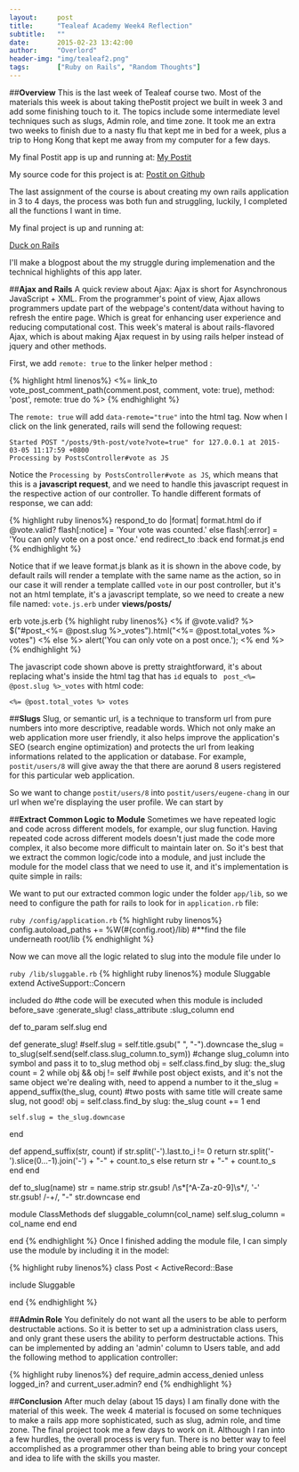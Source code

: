 ```yaml
---
layout:     post
title:      "Tealeaf Academy Week4 Reflection"
subtitle:   ""
date:       2015-02-23 13:42:00
author:     "Overlord"
header-img: "img/tealeaf2.png"
tags:       ["Ruby on Rails", "Random Thoughts"]
---
```


##**Overview**
This is the last week of Tealeaf course two. Most of the materials this week is about taking thePostit project we built in week 3 and add some finishing touch to it. The topics include some intermediate level techniques such as slugs, Admin role, and time zone. It took me an extra two weeks to finish due to a nasty flu that kept me in bed for a week, plus a trip to Hong Kong that kept me away from my computer for a few days.

My final Postit app is up and running at: 
<a href="https://postit-eugene-chang.herokuapp.com/">My Postit</a>

My source code for this project is at:
<a href="https://github.com/yuyueugene84/postit-solution">Postit on Github</a>

The last assignment of the course is about creating my own rails application in 3 to 4 days, the process was both fun and struggling, luckily, I completed all the functions I want in time. 

My final project is up and running at:

<a href="https://duck-on-rails.herokuapp.com">Duck on Rails</a>

I'll make a blogpost about the my struggle during implemenation and the technical highlights of this app later.

##**Ajax and Rails**
A quick review about Ajax: Ajax is short for Asynchronous JavaScript + XML. From the programmer's point of view, Ajax allows programmers update part of the webpage's content/data without having to refresh the entire page. Which is great for enhancing user experience and reducing computational cost.
This week's materal is about rails-flavored Ajax, which is about making Ajax request in by using rails helper instead of jquery and other methods.

First, we add ```remote: true``` to the linker helper method :

{% highlight html linenos%}
<%= link_to vote_post_comment_path(comment.post, comment, vote: true), method: 'post', remote: true do %>
{% endhighlight %}

The ```remote: true``` will add ```data-remote="true"``` into the html tag. Now when I click on the link generated, rails will send the following request:

```shell
Started POST "/posts/9th-post/vote?vote=true" for 127.0.0.1 at 2015-03-05 11:17:59 +0800
Processing by PostsController#vote as JS
```
Notice the ```Processing by PostsController#vote as JS```, which means that this is a **javascript request**, and we need to handle this javascript request in the respective action of our controller. To handle different formats of response, we can add:

{% highlight ruby linenos%}
respond_to do |format|
  format.html do
    if @vote.valid?
      flash[:notice] = 'Your vote was counted.'
    else
      flash[:error] = 'You can only vote on a post once.'
    end
    redirect_to :back
  end
  format.js
end
{% endhighlight %}

Notice that if we leave format.js blank as it is shown in the above code, by default rails will render a template with the same name as the action, so in our case it will render a template callled ```vote``` in our post controller, but it's not an html template, it's a javascript template, so we need to create a new file named: ```vote.js.erb``` under **views/posts/**

erb vote.js.erb
{% highlight ruby linenos%}
<% if @vote.valid? %>
  $("#post_<%= @post.slug %>_votes").html("<%= @post.total_votes %> votes")
<% else %>
  alert('You can only vote on a post once.');
<% end %>
{% endhighlight %}

The javascript code shown above is pretty straightforward, it's about replacing what's inside the html tag that has ```id``` equals to ``` post_<%= @post.slug %>_votes``` with html code:
```erb
<%= @post.total_votes %> votes
```

##**Slugs**
Slug, or semantic url, is a technique to transform url from pure numbers into more descriptive, readable words. Which not only make an web application more user friendly, it also helps improve the application's SEO (search engine optimization) and protects the url from leaking informations related to the application or database. For example, ```postit/users/8``` will give away the that there are aorund 8 users registered for this particular web application.

So we want to change ```postit/users/8``` into  ```postit/users/eugene-chang``` in our url when we're displaying the user profile. We can start by

##**Extract Common Logic to Module**
Sometimes we have repeated logic and code across different models, for example, our slug function. Having repeated code across different models doesn't just made the code more complex, it also become more difficult to maintain later on. So it's best that we extract the common logic/code into a module, and just include the module for the model class that we need to use it, and it's implementation is quite simple in rails:

We want to put our extracted common logic under the folder ```app/lib```, so we need to configure the path for rails to look for in ```application.rb``` file:

```ruby /config/application.rb```
{% highlight ruby linenos%}
config.autoload_paths += %W(#{config.root}/lib) #**find the file underneath root/lib
{% endhighlight %}

Now we can move all the logic related to slug into the module file under lo

```ruby /lib/sluggable.rb```
{% highlight ruby linenos%}
module Sluggable
  extend ActiveSupport::Concern

  included do #the code will be executed when this module is included
    before_save :generate_slug!
    class_attribute :slug_column
  end

  def to_param
    self.slug
  end

  def generate_slug!
    #self.slug = self.title.gsub(" ", "-").downcase
    the_slug = to_slug(self.send(self.class.slug_column.to_sym)) #change slug_column into symbol and pass it to to_slug method
    obj = self.class.find_by slug: the_slug
    count = 2
    while obj && obj != self #while post object exists, and it's not the same object we're dealing with, need to append a number to it
      the_slug = append_suffix(the_slug, count) #two posts with same title will create same slug, not good!
      obj = self.class.find_by slug: the_slug
      count += 1
    end

    self.slug = the_slug.downcase

  end

  def append_suffix(str, count)
    if str.split('-').last.to_i != 0
      return str.split('-').slice(0...-1).join('-') + "-" + count.to_s
    else
      return str + "-" + count.to_s
    end
  end

  def to_slug(name)
    str = name.strip
    str.gsub! /\s*[^A-Za-z0-9]\s*/, '-'
    str.gsub! /-+/, "-"
    str.downcase
  end

  module ClassMethods
    def sluggable_column(col_name)
      self.slug_column = col_name
    end
  end

end
{% endhighlight %}
Once I finished adding the module file, I can simply use the module by including it in the model:  

{% highlight ruby linenos%}
class Post < ActiveRecord::Base

  include Sluggable
  
end
{% endhighlight %}

##**Admin Role**
You definitely do not want all the users to be able to perform destructable actions. So it is better to set up a administration class users, and only grant these users the ability to perform destructable actions. This can be implemented by adding an 'admin' column to Users table, and add the following method to application controller:

{% highlight ruby linenos%}
 def require_admin
   access_denied unless logged_in? and current_user.admin?
 end
{% endhighlight %}

##**Conclusion**
After much delay (about 15 days) I am finally done with the material of this week. The week 4 material is focused on some techniques to make a rails app more sophisticated, such as slug, admin role, and time zone. The final project took me a few days to work on it. Although I ran into a few hurdles, the overall process is very fun. There is no better way to feel accomplished as a programmer other than being able to bring your concept and idea to life with the skills you master.